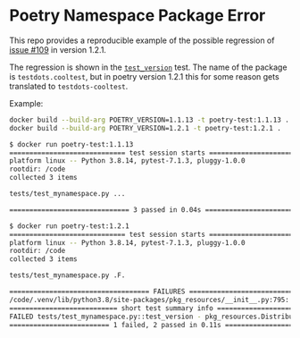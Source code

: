 # Poetry Namespace Package Error

This repo provides a reproducible example of the possible regression of
[issue #109](https://github.com/python-poetry/poetry/issues/109) in version
1.2.1.

The regression is shown in the [`test_version`](tests/test_cooltest.py#L10)
test. The name of the package is `testdots.cooltest`, but in poetry version
1.2.1 this for some reason gets translated to `testdots-cooltest`.

Example:


```sh
docker build --build-arg POETRY_VERSION=1.1.13 -t poetry-test:1.1.13 .
docker build --build-arg POETRY_VERSION=1.2.1 -t poetry-test:1.2.1 .

$ docker run poetry-test:1.1.13
============================= test session starts ==============================
platform linux -- Python 3.8.14, pytest-7.1.3, pluggy-1.0.0
rootdir: /code
collected 3 items

tests/test_mynamespace.py ...                                            [100%]

============================== 3 passed in 0.04s ===============================

$ docker run poetry-test:1.2.1
============================= test session starts ==============================
platform linux -- Python 3.8.14, pytest-7.1.3, pluggy-1.0.0
rootdir: /code
collected 3 items

tests/test_mynamespace.py .F.                                            [100%]

=================================== FAILURES ===================================
/code/.venv/lib/python3.8/site-packages/pkg_resources/__init__.py:795: pkg_resources.DistributionNotFound: The 'mynamespace.mypackage' distribution was not found and is required by the application
=========================== short test summary info ============================
FAILED tests/test_mynamespace.py::test_version - pkg_resources.DistributionNo...
========================= 1 failed, 2 passed in 0.11s ==========================
```